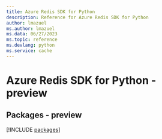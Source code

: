 ```yaml
---
title: Azure Redis SDK for Python
description: Reference for Azure Redis SDK for Python
author: lmazuel
ms.author: lmazuel
ms.data: 06/27/2023
ms.topic: reference
ms.devlang: python
ms.service: cache
---
```

# Azure Redis SDK for Python - preview
## Packages - preview
[!INCLUDE [packages](redis-index.md)]